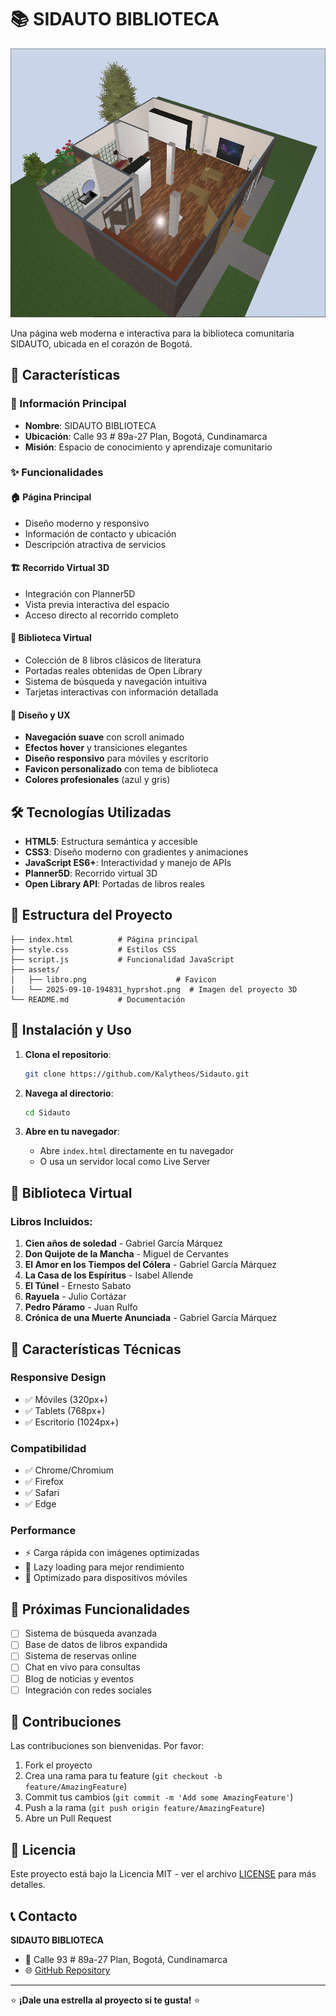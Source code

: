 # 📚 SIDAUTO BIBLIOTECA

![SIDAUTO BIBLIOTECA](assets/2025-09-10-194831_hyprshot.png)

Una página web moderna e interactiva para la biblioteca comunitaria SIDAUTO, ubicada en el corazón de Bogotá.

## 🌟 Características

### 🏢 Información Principal
- **Nombre**: SIDAUTO BIBLIOTECA
- **Ubicación**: Calle 93 # 89a-27 Plan, Bogotá, Cundinamarca
- **Misión**: Espacio de conocimiento y aprendizaje comunitario

### ✨ Funcionalidades

#### 🏠 Página Principal
- Diseño moderno y responsivo
- Información de contacto y ubicación
- Descripción atractiva de servicios

#### 🏗️ Recorrido Virtual 3D
- Integración con Planner5D
- Vista previa interactiva del espacio
- Acceso directo al recorrido completo

#### 📖 Biblioteca Virtual
- Colección de 8 libros clásicos de literatura
- Portadas reales obtenidas de Open Library
- Sistema de búsqueda y navegación intuitiva
- Tarjetas interactivas con información detallada

#### 🎨 Diseño y UX
- **Navegación suave** con scroll animado
- **Efectos hover** y transiciones elegantes
- **Diseño responsivo** para móviles y escritorio
- **Favicon personalizado** con tema de biblioteca
- **Colores profesionales** (azul y gris)

## 🛠️ Tecnologías Utilizadas

- **HTML5**: Estructura semántica y accesible
- **CSS3**: Diseño moderno con gradientes y animaciones
- **JavaScript ES6+**: Interactividad y manejo de APIs
- **Planner5D**: Recorrido virtual 3D
- **Open Library API**: Portadas de libros reales

## 📁 Estructura del Proyecto

```
├── index.html          # Página principal
├── style.css           # Estilos CSS
├── script.js           # Funcionalidad JavaScript
├── assets/
│   ├── libro.png                    # Favicon
│   └── 2025-09-10-194831_hyprshot.png  # Imagen del proyecto 3D
└── README.md           # Documentación
```

## 🚀 Instalación y Uso

1. **Clona el repositorio**:
   ```bash
   git clone https://github.com/Kalytheos/Sidauto.git
   ```

2. **Navega al directorio**:
   ```bash
   cd Sidauto
   ```

3. **Abre en tu navegador**:
   - Abre `index.html` directamente en tu navegador
   - O usa un servidor local como Live Server

## 📖 Biblioteca Virtual

### Libros Incluidos:
1. **Cien años de soledad** - Gabriel García Márquez
2. **Don Quijote de la Mancha** - Miguel de Cervantes
3. **El Amor en los Tiempos del Cólera** - Gabriel García Márquez
4. **La Casa de los Espíritus** - Isabel Allende
5. **El Túnel** - Ernesto Sabato
6. **Rayuela** - Julio Cortázar
7. **Pedro Páramo** - Juan Rulfo
8. **Crónica de una Muerte Anunciada** - Gabriel García Márquez

## 🎯 Características Técnicas

### Responsive Design
- ✅ Móviles (320px+)
- ✅ Tablets (768px+)
- ✅ Escritorio (1024px+)

### Compatibilidad
- ✅ Chrome/Chromium
- ✅ Firefox
- ✅ Safari
- ✅ Edge

### Performance
- ⚡ Carga rápida con imágenes optimizadas
- 🔄 Lazy loading para mejor rendimiento
- 📱 Optimizado para dispositivos móviles

## 🔮 Próximas Funcionalidades

- [ ] Sistema de búsqueda avanzada
- [ ] Base de datos de libros expandida
- [ ] Sistema de reservas online
- [ ] Chat en vivo para consultas
- [ ] Blog de noticias y eventos
- [ ] Integración con redes sociales

## 👥 Contribuciones

Las contribuciones son bienvenidas. Por favor:

1. Fork el proyecto
2. Crea una rama para tu feature (`git checkout -b feature/AmazingFeature`)
3. Commit tus cambios (`git commit -m 'Add some AmazingFeature'`)
4. Push a la rama (`git push origin feature/AmazingFeature`)
5. Abre un Pull Request

## 📄 Licencia

Este proyecto está bajo la Licencia MIT - ver el archivo [LICENSE](LICENSE) para más detalles.

## 📞 Contacto

**SIDAUTO BIBLIOTECA**
- 📍 Calle 93 # 89a-27 Plan, Bogotá, Cundinamarca
- 🌐 [GitHub Repository](https://github.com/Kalytheos/Sidauto)

---

⭐ **¡Dale una estrella al proyecto si te gusta!** ⭐
